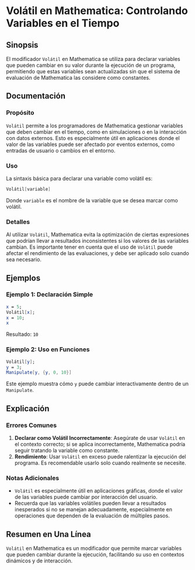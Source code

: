 <!--
Meta Description: # Volátil en Mathematica: Controlando Variables en el Tiempo ## Sinopsis El modificador `Volátil` en Mathematica se utiliza para declarar variables qu...
Meta Keywords: volátil, que, mathematica, variables, como
-->

# Volátil en Mathematica: Controlando Variables en el Tiempo

## Sinopsis
El modificador `Volátil` en Mathematica se utiliza para declarar variables que pueden cambiar en su valor durante la ejecución de un programa, permitiendo que estas variables sean actualizadas sin que el sistema de evaluación de Mathematica las considere como constantes.

## Documentación
### Propósito
`Volátil` permite a los programadores de Mathematica gestionar variables que deben cambiar en el tiempo, como en simulaciones o en la interacción con datos externos. Esto es especialmente útil en aplicaciones donde el valor de las variables puede ser afectado por eventos externos, como entradas de usuario o cambios en el entorno.

### Uso
La sintaxis básica para declarar una variable como volátil es:

```mathematica
Volátil[variable]
```

Donde `variable` es el nombre de la variable que se desea marcar como volátil. 

### Detalles
Al utilizar `Volátil`, Mathematica evita la optimización de ciertas expresiones que podrían llevar a resultados inconsistentes si los valores de las variables cambian. Es importante tener en cuenta que el uso de `Volátil` puede afectar el rendimiento de las evaluaciones, y debe ser aplicado solo cuando sea necesario.

## Ejemplos
### Ejemplo 1: Declaración Simple
```mathematica
x = 5; 
Volátil[x]; 
x = 10; 
x
```
Resultado: `10`

### Ejemplo 2: Uso en Funciones
```mathematica
Volátil[y];
y = 3; 
Manipulate[y, {y, 0, 10}]
```
Este ejemplo muestra cómo `y` puede cambiar interactivamente dentro de un `Manipulate`.

## Explicación
### Errores Comunes
1. **Declarar como Volátil Incorrectamente**: Asegúrate de usar `Volátil` en el contexto correcto; si se aplica incorrectamente, Mathematica podría seguir tratando la variable como constante.
2. **Rendimiento**: Usar `Volátil` en exceso puede ralentizar la ejecución del programa. Es recomendable usarlo solo cuando realmente se necesite.

### Notas Adicionales
- `Volátil` es especialmente útil en aplicaciones gráficas, donde el valor de las variables puede cambiar por interacción del usuario.
- Recuerda que las variables volátiles pueden llevar a resultados inesperados si no se manejan adecuadamente, especialmente en operaciones que dependen de la evaluación de múltiples pasos.

## Resumen en Una Línea
`Volátil` en Mathematica es un modificador que permite marcar variables que pueden cambiar durante la ejecución, facilitando su uso en contextos dinámicos y de interacción.